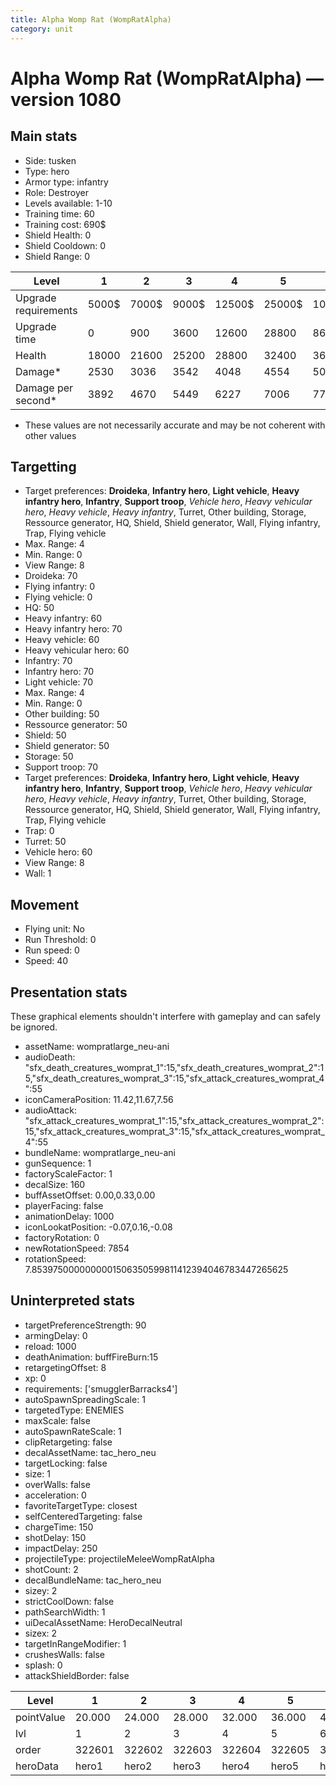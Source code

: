 ```yaml
---
title: Alpha Womp Rat (WompRatAlpha)
category: unit
---
```


# Alpha Womp Rat (WompRatAlpha) — version 1080

## Main stats

  * Side: tusken
  * Type: hero
  * Armor type: infantry
  * Role: Destroyer
  * Levels available: 1-10
  * Training time: 60
  * Training cost: 690$
  * Shield Health: 0
  * Shield Cooldown: 0
  * Shield Range: 0

|Level               |1    |2    |3    |4     |5     |6      |7      |8      |9       |10      |
|--------------------|-----|-----|-----|------|------|-------|-------|-------|--------|--------|
|Upgrade requirements|5000$|7000$|9000$|12500$|25000$|100000$|160000$|320000$|1000000$|1750000$|
|Upgrade time        |0    |900  |3600 |12600 |28800 |86400  |172800 |302400 |432000  |691200  |
|Health              |18000|21600|25200|28800 |32400 |36000  |39600  |43200  |46800   |54000   |
|Damage*             |2530 |3036 |3542 |4048  |4554  |5060   |5566   |6072   |6578    |7590    |
|Damage per second*  |3892 |4670 |5449 |6227  |7006  |7784   |8563   |9341   |10120   |11676   |

* These values are not necessarily accurate and may be not coherent with other values

## Targetting

  * Target preferences: **Droideka**, **Infantry hero**, **Light vehicle**, **Heavy infantry hero**, **Infantry**, **Support troop**, _Vehicle hero_, _Heavy vehicular hero_, _Heavy vehicle_, _Heavy infantry_, Turret, Other building, Storage, Ressource generator, HQ, Shield, Shield generator, Wall, Flying infantry, Trap, Flying vehicle
  * Max. Range: 4
  * Min. Range: 0
  * View Range: 8
  * Droideka: 70
  * Flying infantry: 0
  * Flying vehicle: 0
  * HQ: 50
  * Heavy infantry: 60
  * Heavy infantry hero: 70
  * Heavy vehicle: 60
  * Heavy vehicular hero: 60
  * Infantry: 70
  * Infantry hero: 70
  * Light vehicle: 70
  * Max. Range: 4
  * Min. Range: 0
  * Other building: 50
  * Ressource generator: 50
  * Shield: 50
  * Shield generator: 50
  * Storage: 50
  * Support troop: 70
  * Target preferences: **Droideka**, **Infantry hero**, **Light vehicle**, **Heavy infantry hero**, **Infantry**, **Support troop**, _Vehicle hero_, _Heavy vehicular hero_, _Heavy vehicle_, _Heavy infantry_, Turret, Other building, Storage, Ressource generator, HQ, Shield, Shield generator, Wall, Flying infantry, Trap, Flying vehicle
  * Trap: 0
  * Turret: 50
  * Vehicle hero: 60
  * View Range: 8
  * Wall: 1

## Movement

  * Flying unit: No
  * Run Threshold: 0
  * Run speed: 0
  * Speed: 40

## Presentation stats

These graphical elements shouldn't interfere with gameplay and can safely be ignored.

  * assetName: wompratlarge_neu-ani
  * audioDeath: "sfx_death_creatures_womprat_1":15,"sfx_death_creatures_womprat_2":15,"sfx_death_creatures_womprat_3":15,"sfx_attack_creatures_womprat_4":55
  * iconCameraPosition: 11.42,11.67,7.56
  * audioAttack: "sfx_attack_creatures_womprat_1":15,"sfx_attack_creatures_womprat_2":15,"sfx_attack_creatures_womprat_3":15,"sfx_attack_creatures_womprat_4":55
  * bundleName: wompratlarge_neu-ani
  * gunSequence: 1
  * factoryScaleFactor: 1
  * decalSize: 160
  * buffAssetOffset: 0.00,0.33,0.00
  * playerFacing: false
  * animationDelay: 1000
  * iconLookatPosition: -0.07,0.16,-0.08
  * factoryRotation: 0
  * newRotationSpeed: 7854
  * rotationSpeed: 7.8539750000000001506350599811412394046783447265625

## Uninterpreted stats

  * targetPreferenceStrength: 90
  * armingDelay: 0
  * reload: 1000
  * deathAnimation: buffFireBurn:15
  * retargetingOffset: 8
  * xp: 0
  * requirements: ['smugglerBarracks4']
  * autoSpawnSpreadingScale: 1
  * targetedType: ENEMIES
  * maxScale: false
  * autoSpawnRateScale: 1
  * clipRetargeting: false
  * decalAssetName: tac_hero_neu
  * targetLocking: false
  * size: 1
  * overWalls: false
  * acceleration: 0
  * favoriteTargetType: closest
  * selfCenteredTargeting: false
  * chargeTime: 150
  * shotDelay: 150
  * impactDelay: 250
  * projectileType: projectileMeleeWompRatAlpha
  * shotCount: 2
  * decalBundleName: tac_hero_neu
  * sizey: 2
  * strictCoolDown: false
  * pathSearchWidth: 1
  * uiDecalAssetName: HeroDecalNeutral
  * sizex: 2
  * targetInRangeModifier: 1
  * crushesWalls: false
  * splash: 0
  * attackShieldBorder: false

|Level     |1     |2     |3     |4     |5     |6     |7     |8     |9     |10    |
|----------|------|------|------|------|------|------|------|------|------|------|
|pointValue|20.000|24.000|28.000|32.000|36.000|40.000|44.000|48.000|52.000|60.000|
|lvl       |1     |2     |3     |4     |5     |6     |7     |8     |9     |10    |
|order     |322601|322602|322603|322604|322605|322606|322607|322608|322609|322610|
|heroData  |hero1 |hero2 |hero3 |hero4 |hero5 |hero6 |hero7 |hero8 |hero9 |hero10|

